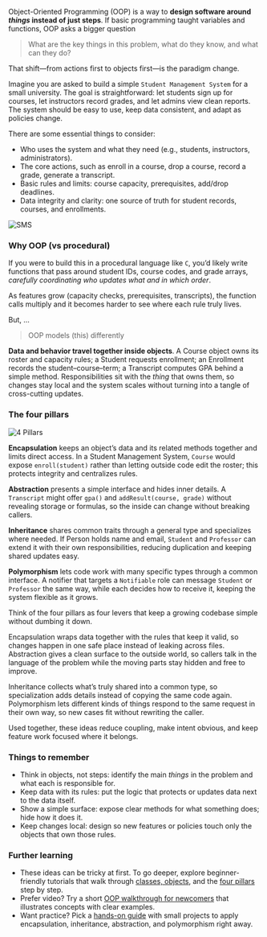 Object-Oriented Programming (OOP) is a way to **design software around *things* instead of just steps**. If basic programming taught variables and functions, OOP asks a bigger question

> What are the key things in this problem, what do they know, and what can they do? 

That shift—from actions first to objects first—is the paradigm change. 

Imagine you are asked to build a simple `Student Management System` for a small university. The goal is straightforward: let students sign up for courses, let instructors record grades, and let admins view clean reports. The system should be easy to use, keep data consistent, and adapt as policies change.

There are some essential things to consider: 
- Who uses the system and what they need (e.g., students, instructors, administrators).
- The core actions, such as enroll in a course, drop a course, record a grade, generate a transcript.
- Basic rules and limits: course capacity, prerequisites, add/drop deadlines.
- Data integrity and clarity: one source of truth for student records, courses, and enrollments.

![SMS](https://i.imgur.com/tg7Xf7T.jpeg)


### Why OOP (vs procedural)
If you were to build this in a procedural language like `C`, you’d likely write functions that pass around student IDs, course codes, and grade arrays, *carefully coordinating who updates what and in which order*. 

As features grow (capacity checks, prerequisites, transcripts), the function calls multiply and it becomes harder to see where each rule truly lives.

But, ...
>  OOP models (this) differently 

**Data and behavior travel together inside objects**. A Course object owns its roster and capacity rules; a Student requests enrollment; an Enrollment records the student–course–term; a Transcript computes GPA behind a simple method. Responsibilities sit with the *thing* that owns them, so changes stay local and the system scales without turning into a tangle of cross-cutting updates.

### The four pillars

![4 Pillars](https://i.imgur.com/yrYRSDz.jpeg)

**Encapsulation** keeps an object’s data and its related methods together and limits direct access. In a Student Management System, `Course` would expose `enroll(student)` rather than letting outside code edit the roster; this protects integrity and centralizes rules.

**Abstraction** presents a simple interface and hides inner details. A `Transcript` might offer `gpa()` and `addResult(course, grade)` without revealing storage or formulas, so the inside can change without breaking callers.

**Inheritance** shares common traits through a general type and specializes where needed. If Person holds name and email, `Student` and `Professor` can extend it with their own responsibilities, reducing duplication and keeping shared updates easy.

**Polymorphism** lets code work with many specific types through a common interface. A notifier that targets a `Notifiable` role can message `Student` or `Professor` the same way, while each decides how to receive it, keeping the system flexible as it grows.


Think of the four pillars as four levers that keep a growing codebase simple without dumbing it down. 

Encapsulation wraps data together with the rules that keep it valid, so changes happen in one safe place instead of leaking across files. Abstraction gives a clean surface to the outside world, so callers talk in the language of the problem while the moving parts stay hidden and free to improve. 

Inheritance collects what’s truly shared into a common type, so specialization adds details instead of copying the same code again. Polymorphism lets different kinds of things respond to the same request in their own way, so new cases fit without rewriting the caller. 

Used together, these ideas reduce coupling, make intent obvious, and keep feature work focused where it belongs.


### Things to remember

- Think in objects, not steps: identify the main *things* in the problem and what each is responsible for.
- Keep data with its rules: put the logic that protects or updates data next to the data itself.
- Show a simple surface: expose clear methods for what something does; hide how it does it.
- Keep changes local: design so new features or policies touch only the objects that own those rules.

### Further learning

- These ideas can be tricky at first. To go deeper, explore beginner-friendly tutorials that walk through [classes, objects](https://www.w3schools.com/java/java_oop.asp), and the [four pillars](https://backend.turing.edu/module1/lessons/four_pillars_of_oop) step by step.
- Prefer video? Try a short [OOP walkthrough for newcomers](https://www.youtube.com/watch?v=1ONhXmQuWP8) that illustrates concepts with clear examples.
- Want practice? Pick a [hands-on guide](https://medium.com/@brandon93.w/full-step-by-step-guide-in-oop-java-ba887394b966) with small projects to apply encapsulation, inheritance, abstraction, and polymorphism right away.